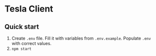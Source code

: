 # Tesla Client

## Quick start
1. Create `.env` file. Fill it with variables from `.env.example`. Populate `.env` with correct values.
2. `npm start`
